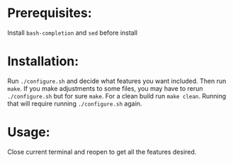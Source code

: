 # Prerequisites:
Install `bash-completion` and `sed` before install

# Installation:
Run `./configure.sh` and decide what features you want included. Then run `make`.
If you make adjustments to some files, you may have to rerun `./configure.sh`
but for sure `make`. For a clean build run `make clean`. Running that will require
running `./configure.sh` again.

# Usage:
Close current terminal and reopen to get all the features desired.

